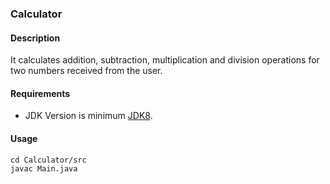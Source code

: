 ### Calculator
#### Description
It calculates addition, subtraction, multiplication and division operations for two numbers received from the user.

#### Requirements
- JDK Version is minimum [JDK8](https://www.oracle.com/tr/java/technologies/downloads/).

#### Usage
```
cd Calculator/src
javac Main.java
```